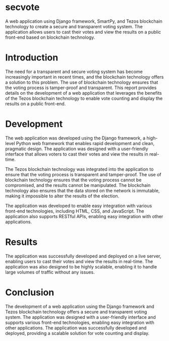 # secvote
A web application using Django framework, SmartPy, and Tezos blockchain technology to create a secure and transparent voting system. The application allows users to cast their votes and view the results on a public front-end based on blockchain technology. 

# Introduction

The need for a transparent and secure voting system has become increasingly important in recent times, and the blockchain technology offers a solution to this problem. The use of blockchain technology ensures that the voting process is tamper-proof and transparent. This report provides details on the development of a web application that leverages the benefits of the Tezos blockchain technology to enable vote counting and display the results on a public front-end.

# Development

The web application was developed using the Django framework, a high-level Python web framework that enables rapid development and clean, pragmatic design. The application was designed with a user-friendly interface that allows voters to cast their votes and view the results in real-time.

The Tezos blockchain technology was integrated into the application to ensure that the voting process is transparent and tamper-proof. The use of blockchain technology ensures that the voting process cannot be compromised, and the results cannot be manipulated. The blockchain technology also ensures that the data stored on the network is immutable, making it impossible to alter the results of the election.

The application was developed to enable easy integration with various front-end technologies, including HTML, CSS, and JavaScript. The application also supports RESTful APIs, enabling easy integration with other applications.

# Results

The application was successfully developed and deployed on a live server, enabling users to cast their votes and view the results in real-time. The application was also designed to be highly scalable, enabling it to handle large volumes of traffic without any issues.

# Conclusion

The development of a web application using the Django framework and Tezos blockchain technology offers a secure and transparent voting system. The application was designed with a user-friendly interface and supports various front-end technologies, enabling easy integration with other applications. The application was successfully developed and deployed, providing a scalable solution for vote counting and display.
